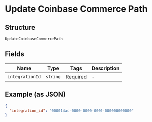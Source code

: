
# Update Coinbase Commerce Path

## Structure

`UpdateCoinbaseCommercePath`

## Fields

| Name | Type | Tags | Description |
|  --- | --- | --- | --- |
| `integrationId` | `string` | Required | - |

## Example (as JSON)

```json
{
  "integration_id": "000014ac-0000-0000-0000-000000000000"
}
```

